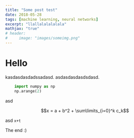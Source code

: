 ```yaml
---
title: "Some post test"
date: 2018-05-28
tags: [machine learning, neural networks]
excerpt: "llallalalalalala"
mathjax: "true"
# header:
#     image: "images/someimg.png"
---
```


# Hello

kasdasdasdadssadasd.
asdasdasdasdsdasd.

```python
    import numpy as np
    np.arange(2)
```

asd

$$x = a + b^2 + \sum\limits_{i=0}^k c_k$$

asd `x+t`


The end :)